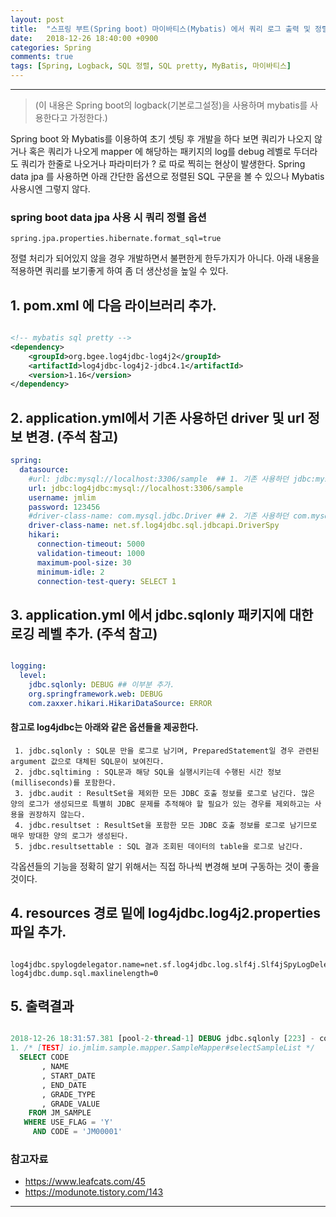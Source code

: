 ```yaml
---
layout: post
title:  "스프링 부트(Spring boot) 마이바티스(Mybatis) 에서 쿼리 로그 출력 및 정렬하기."
date:   2018-12-26 18:40:00 +0900
categories: Spring
comments: true
tags: [Spring, Logback, SQL 정렬, SQL pretty, MyBatis, 마이바티스]
---
```


---

> (이 내용은 Spring boot의 logback(기본로그설정)을 사용하며 mybatis를 사용한다고 가정한다.)

Spring boot 와 Mybatis를 이용하여 초기 셋팅 후 개발을 하다 보면 쿼리가 나오지 않거나 혹은 쿼리가 나오게 mapper 에 해당하는 패키지의 log를 debug 레벨로 두더라도 쿼리가 한줄로 나오거나 파라미터가 ? 로 따로 찍히는 현상이 발생한다.
Spring data jpa 를 사용하면 아래 간단한 옵션으로 정렬된 SQL 구문을 볼 수 있으나 Mybatis 사용시엔 그렇지 않다.

### spring boot data jpa 사용 시 쿼리 정렬 옵션

```properties
spring.jpa.properties.hibernate.format_sql=true
```

정렬 처리가 되어있지 않을 경우 개발하면서 불편한게 한두가지가 아니다.
아래 내용을 적용하면 쿼리를 보기좋게 하여 좀 더 생산성을 높일 수 있다.



## 1. pom.xml 에 다음 라이브러리 추가.
```xml

<!-- mybatis sql pretty -->
<dependency>
    <groupId>org.bgee.log4jdbc-log4j2</groupId>
    <artifactId>log4jdbc-log4j2-jdbc4.1</artifactId>
    <version>1.16</version>
</dependency>

```

## 2. application.yml에서 기존 사용하던 driver 및 url 정보 변경. (주석 참고)
```yaml
spring:
  datasource:
    #url: jdbc:mysql://localhost:3306/sample  ## 1. 기존 사용하던 jdbc:mysql 로 시작하는 url 주석처리 후 jdbc:log4jdbc:mysql 로 시작하는 url 로 변경.
    url: jdbc:log4jdbc:mysql://localhost:3306/sample
    username: jmlim
    password: 123456
    #driver-class-name: com.mysql.jdbc.Driver ## 2. 기존 사용하던 com.mysql.jdbc.Driver를 net.sf.log4jdbc.sql.jdbcapi.DriverSpy 로 변경.
    driver-class-name: net.sf.log4jdbc.sql.jdbcapi.DriverSpy
    hikari:
      connection-timeout: 5000
      validation-timeout: 1000
      maximum-pool-size: 30
      minimum-idle: 2
      connection-test-query: SELECT 1
```

## 3. application.yml 에서 jdbc.sqlonly 패키지에 대한 로깅 레벨 추가.  (주석 참고)
```yaml

logging:
  level:
    jdbc.sqlonly: DEBUG ## 이부분 추가.
    org.springframework.web: DEBUG
    com.zaxxer.hikari.HikariDataSource: ERROR
```

#### 참고로 log4jdbc는 아래와 같은 옵션들을 제공한다.
```
 1. jdbc.sqlonly : SQL문 만을 로그로 남기며, PreparedStatement일 경우 관련된 argument 값으로 대체된 SQL문이 보여진다.
 2. jdbc.sqltiming : SQL문과 해당 SQL을 실행시키는데 수행된 시간 정보(milliseconds)를 포함한다. 
 3. jdbc.audit : ResultSet을 제외한 모든 JDBC 호출 정보를 로그로 남긴다. 많은 양의 로그가 생성되므로 특별히 JDBC 문제를 추적해야 할 필요가 있는 경우를 제외하고는 사용을 권장하지 않는다. 
 4. jdbc.resultset : ResultSet을 포함한 모든 JDBC 호출 정보를 로그로 남기므로 매우 방대한 양의 로그가 생성된다. 
 5. jdbc.resultsettable : SQL 결과 조회된 데이터의 table을 로그로 남긴다.
```
각옵션들의 기능을 정확히 알기 위해서는 직접 하나씩 변경해 보며 구동하는 것이 좋을 것이다.

## 4. resources 경로 밑에 log4jdbc.log4j2.properties 파일 추가.

```properties

log4jdbc.spylogdelegator.name=net.sf.log4jdbc.log.slf4j.Slf4jSpyLogDelegator
log4jdbc.dump.sql.maxlinelength=0

```

## 5. 출력결과

```sql

2018-12-26 18:31:57.381 [pool-2-thread-1] DEBUG jdbc.sqlonly [223] - com.zaxxer.hikari.pool.ProxyPreparedStatement.execute(ProxyPreparedStatement.java:44)
1. /* [TEST] io.jmlim.sample.mapper.SampleMapper#selectSampleList */
  SELECT CODE
       , NAME
       , START_DATE
       , END_DATE
       , GRADE_TYPE
       , GRADE_VALUE
    FROM JM_SAMPLE
   WHERE USE_FLAG = 'Y'
     AND CODE = 'JM00001'
```

### 참고자료
 - https://www.leafcats.com/45
 - https://modunote.tistory.com/143

[jekyll-docs]: https://jekyllrb.com/docs/home
[jekyll-gh]:   https://github.com/jekyll/jekyll
[jekyll-talk]: https://talk.jekyllrb.com/

---
